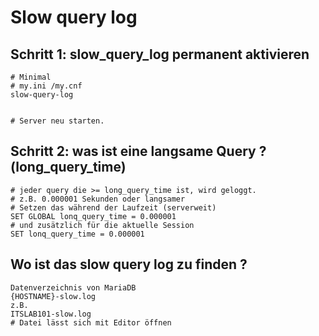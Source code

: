 # Slow query log 

## Schritt 1: slow_query_log permanent aktivieren 

```
# Minimal 
# my.ini /my.cnf 
slow-query-log 
 

# Server neu starten. 
```

## Schritt 2: was ist eine langsame Query ? (long_query_time) 

```
# jeder query die >= long_query_time ist, wird geloggt. 
# z.B. 0.000001 Sekunden oder langsamer 
# Setzen das während der Laufzeit (serverweit)
SET GLOBAL lonq_query_time = 0.000001
# und zusätzlich für die aktuelle Session 
SET lonq_query_time = 0.000001

```

## Wo ist das slow query log zu finden ? 

```
Datenverzeichnis von MariaDB 
{HOSTNAME}-slow.log 
z.B. 
ITSLAB101-slow.log 
# Datei lässt sich mit Editor öffnen 

```
